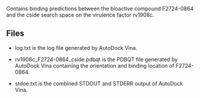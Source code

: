 Contains binding predictions between the bioactive compound F2724-0864 and the cside search space on the virulence factor rv1908c.

## Files

- log.txt is the log file generated by AutoDock Vina.

- rv1908c_F2724-0864_cside.pdbqt is the PDBQT file generated by AutoDock Vina containing the orientation and binding location of F2724-0864.

- stdoe.txt is the combined STDOUT and STDERR output of AutoDock Vina.

